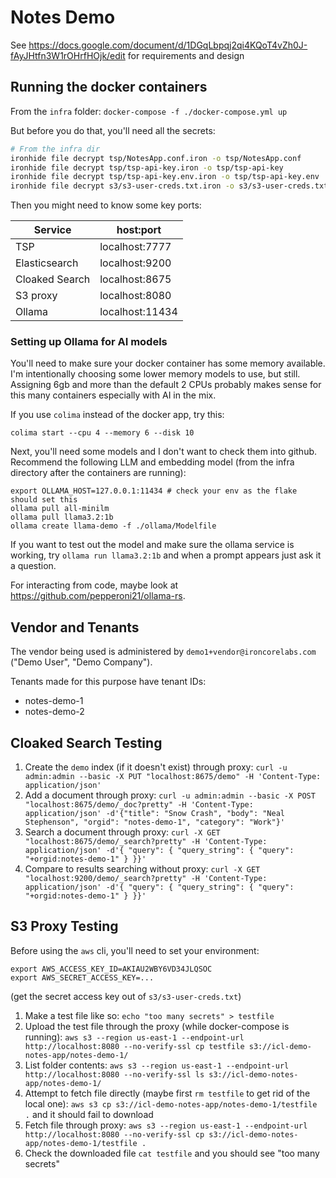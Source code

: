 # Notes Demo

See https://docs.google.com/document/d/1DGqLbpqj2qi4KQoT4vZh0J-fAyJHtfn3W1rOHrfHOjk/edit for requirements and design

## Running the docker containers

From the `infra` folder: `docker-compose -f ./docker-compose.yml up`

But before you do that, you'll need all the secrets:

```bash
# From the infra dir
ironhide file decrypt tsp/NotesApp.conf.iron -o tsp/NotesApp.conf
ironhide file decrypt tsp/tsp-api-key.iron -o tsp/tsp-api-key
ironhide file decrypt tsp/tsp-api-key.env.iron -o tsp/tsp-api-key.env
ironhide file decrypt s3/s3-user-creds.txt.iron -o s3/s3-user-creds.txt
```

Then you might need to know some key ports:

| Service        | host:port       |
| -------------- | --------------- |
| TSP            | localhost:7777  |
| Elasticsearch  | localhost:9200  |
| Cloaked Search | localhost:8675  |
| S3 proxy       | localhost:8080  |
| Ollama         | localhost:11434 |

### Setting up Ollama for AI models

You'll need to make sure your docker container has some memory available. I'm intentionally choosing some lower memory models to use, but still. Assigning 6gb and more than the default 2 CPUs probably makes sense for this many containers especially with AI in the mix.

If you use `colima` instead of the docker app, try this:

`colima start --cpu 4 --memory 6 --disk 10`

Next, you'll need some models and I don't want to check them into github. Recommend the following LLM and embedding model (from the infra directory after the containers are running):

```
export OLLAMA_HOST=127.0.0.1:11434 # check your env as the flake should set this
ollama pull all-minilm
ollama pull llama3.2:1b
ollama create llama-demo -f ./ollama/Modelfile
```

If you want to test out the model and make sure the ollama service is working, try `ollama run llama3.2:1b` and when a prompt appears just ask it a question.

For interacting from code, maybe look at https://github.com/pepperoni21/ollama-rs.

## Vendor and Tenants

The vendor being used is administered by `demo1+vendor@ironcorelabs.com` ("Demo User", "Demo Company").

Tenants made for this purpose have tenant IDs:

- notes-demo-1
- notes-demo-2

## Cloaked Search Testing

1. Create the `demo` index (if it doesn't exist) through proxy: `curl -u admin:admin --basic -X PUT "localhost:8675/demo" -H 'Content-Type: application/json'`
2. Add a document through proxy: `curl -u admin:admin --basic -X POST "localhost:8675/demo/_doc?pretty" -H 'Content-Type: application/json' -d'{"title": "Snow Crash", "body": "Neal Stephenson", "orgid": "notes-demo-1", "category": "Work"}'`
3. Search a document through proxy: `curl -X GET "localhost:8675/demo/_search?pretty" -H 'Content-Type: application/json' -d'{ "query": { "query_string": { "query": "+orgid:notes-demo-1" } }}'`
4. Compare to results searching without proxy: `curl -X GET "localhost:9200/demo/_search?pretty" -H 'Content-Type: application/json' -d'{ "query": { "query_string": { "query": "+orgid:notes-demo-1" } }}'`

## S3 Proxy Testing

Before using the `aws` cli, you'll need to set your environment:

```
export AWS_ACCESS_KEY_ID=AKIAU2WBY6VD34JLQSOC
export AWS_SECRET_ACCESS_KEY=...
```

(get the secret access key out of `s3/s3-user-creds.txt`)

1. Make a test file like so: `echo "too many secrets" > testfile`
2. Upload the test file through the proxy (while docker-compose is running): `aws s3 --region us-east-1 --endpoint-url http://localhost:8080 --no-verify-ssl cp testfile s3://icl-demo-notes-app/notes-demo-1/`
3. List folder contents: `aws s3 --region us-east-1 --endpoint-url http://localhost:8080 --no-verify-ssl ls s3://icl-demo-notes-app/notes-demo-1/`
4. Attempt to fetch file directly (maybe first `rm testfile` to get rid of the local one): `aws s3 cp s3://icl-demo-notes-app/notes-demo-1/testfile .` and it should fail to download
5. Fetch file through proxy: `aws s3 --region us-east-1 --endpoint-url http://localhost:8080 --no-verify-ssl cp s3://icl-demo-notes-app/notes-demo-1/testfile .`
6. Check the downloaded file `cat testfile` and you should see "too many secrets"
